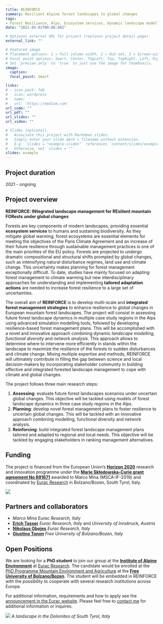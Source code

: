 ```yaml
---
title: REINFORCE
summary: Resilient Alpine forest landscapes to global changes
tags:
- Forest Resilience, Alps, Ecosystem services, Dynamic landscape modelling
date: "2021-05-01T00:00:00Z"

# Optional external URL for project (replaces project detail page).
external_link: ""

# Featured image
# Placement options: 1 = Full column width, 2 = Out-set, 3 = Screen-width
# Focal point options: Smart, Center, TopLeft, Top, TopRight, Left, Right, BottomLeft, Bottom, BottomRight
# Set `preview_only` to `true` to just use the image for thumbnails.
image:
  caption:
  focal_point: Smart

links:
# - icon_pack: fab
#   icon: wordpress
#   name: 
#   url: 'https://medium.com'
url_code: ""
url_pdf: ""
url_slides: ""
url_video: ""

# Slides (optional).
#   Associate this project with Markdown slides.
#   Simply enter your slide deck's filename without extension.
#   E.g. `slides = "example-slides"` references `content/slides/example-slides.md`.
#   Otherwise, set `slides = ""`.
slides: example
---
```


## Project duration
2021 - ongoing


## Project overview
**REINFORCE: INtegrated landscape management for REsilient mountain FORests under global changes**

Forests are key components of modern landscapes, providing essential **ecosystem services** to humans and sustaining biodiversity. As they mitigate global warming, forest ecosystems are essential elements for meeting the objectives of the Paris Climate Agreement and an increase of their future resilience through sustainable management practices is one of the main priorities of the EU policy. Forests are projected to undergo dramatic compositional and structural shifts prompted by global changes, such as intensifying natural disturbance regimes, land use and climate change. This uncertainty makes planning for forest management exceptionally difficult. To date, studies have mainly focused on adapting forest management to climate warming but new interdisciplinary approaches for understanding and implementing **tailored adaptation actions** are needed to increase forest resilience to a large set of uncertainties. 

The overall aim of **REINFORCE** is to develop multi-scale and **integrated forest management strategies** to enhance resilience to global changes in European mountain forest landscapes. The project will consist in assessing future forest landscape dynamics in multiple case study regions in the Alps using advanced simulation modelling tools, followed by developing resilience-based forest management plans. This will be accomplished with a novel and innovative approach combining dynamic *landscape modelling*, *functional diversity* and *network analysis*. This approach allows to determine where to intervene more efficiently in stands within the landscape to maximize the resilience of the forests to sudden disturbances and climate change. Mixing multiple expertise and methods, REINFORCE will ultimately contribute in filling the gap between science and local decision-makers by incorporating stakeholder community in building effective and integrated forested landscape management to cope with climate and global changes.


The project follows three main research steps:
 1. **Assessing**: evaluate future forest landscapes scenarios under uncertain global changes. This objective will be tackled using models of forest landscape dynamics in three case study regions in the Alps.
 2. **Planning**: develop novel forest management plans to foster resilience to uncertain global changes. This will be tackled with an innovative approach combining modelling, functional diversity and network analysis.
 3. **Reinforcing**: build integrated forest landscape management plans tailored and adapted to regional and local needs. This objective will be tackled by engaging stakeholders in ranking management alternatives.


## Funding

The project is financed from the European Union’s [**Horizon 2020**](https://ec.europa.eu/programmes/horizon2020/) research and innovation programme under the [**Marie Skłodowska-Curie grant agreement No 891671**](https://cordis.europa.eu/project/id/891671) awarded to Marco Mina (MSCA-IF-2019) and coordinated by [Eurac Research](https://www.eurac.edu/en/pages/default.aspx) in Bolzano/Bozen, South Tyrol, Italy. 

![](/img/reinforce_funding.png)

## Partners and collaborators

 - *Marco Mina* _Eurac Research, Italy_
 - [**Erich Tasser**](https://www.eurac.edu/en/research/mountains/alpenv/staff/Pages/staffdetails.aspx?persId=38) _Eurac Research, Italy_ and _University of Innsbruck, Austria_ 
 - [**Nikolaus Obojes**](https://www.eurac.edu/en/research/mountains/alpenv/staff/Pages/staffdetails.aspx?persId=19963) _Eurac Research, Italy_
 - [**Giustino Tonon**](https://www.unibz.it/it/faculties/sciencetechnology/academic-staff/person/21255-giustino-tonon) _Free University of Bolzano/Bozen, Italy_


## Open Positions 

We are looking for a **PhD student** to join our group at the [**Institute of Alpine Environment**](https://www.eurac.edu/en/research/mountains/alpenv/Pages/default.aspx) at [Eurac Research](https://www.eurac.edu/). The candidate would be enrolled at the [PhD Programme Mountain Environment and Agriculture](https://www.unibz.it/en/faculties/sciencetechnology/phd-mountain-environment-agriculture/) at the [**Free University of Bolzano/Bozen**](https://www.unibz.it/). The student will be embedded in REINFORCE with the possibility to cooperate with several research institutions across Europe. 

For additional information, requirements and how to apply see the [announcement in the Eurac website](https://www.eurac.edu/en/aboutus/Jobs/Pages/PhD-student-in-Modelling,-management,-and-resilience-of-future-Alpine-forest-landscapes19052021.aspx). Please feel free to [contact me](https://www.marco-mina.com/#contact) for additional information or inquires. 

![](/img/southtyrol.png)
*A landscape in the Dolomites of South Tyrol, Italy*


